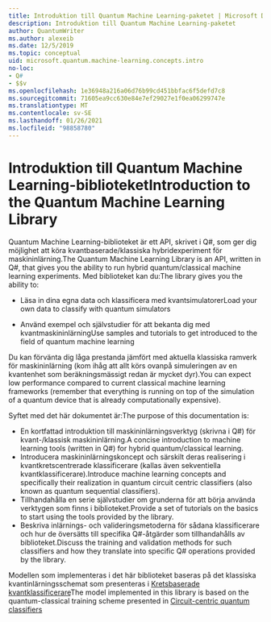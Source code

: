 ```yaml
---
title: Introduktion till Quantum Machine Learning-paketet | Microsoft Docs
description: Introduktion till Quantum Machine Learning-paketet
author: QuantumWriter
ms.author: alexeib
ms.date: 12/5/2019
ms.topic: conceptual
uid: microsoft.quantum.machine-learning.concepts.intro
no-loc:
- Q#
- $$v
ms.openlocfilehash: 1e36948a216a06d76b99cd451bbfac6f5defd7c8
ms.sourcegitcommit: 71605ea9cc630e84e7ef29027e1f0ea06299747e
ms.translationtype: MT
ms.contentlocale: sv-SE
ms.lasthandoff: 01/26/2021
ms.locfileid: "98858780"
---
```

# <a name="introduction-to-the-quantum-machine-learning-library"></a><span data-ttu-id="ad51b-103">Introduktion till Quantum Machine Learning-biblioteket</span><span class="sxs-lookup"><span data-stu-id="ad51b-103">Introduction to the Quantum Machine Learning Library</span></span>

<span data-ttu-id="ad51b-104">Quantum Machine Learning-biblioteket är ett API, skrivet i Q#, som ger dig möjlighet att köra kvantbaserade/klassiska hybridexperiment för maskininlärning.</span><span class="sxs-lookup"><span data-stu-id="ad51b-104">The Quantum Machine Learning Library is an API, written in Q#, that gives you the ability to run hybrid quantum/classical machine learning experiments.</span></span> <span data-ttu-id="ad51b-105">Med biblioteket kan du:</span><span class="sxs-lookup"><span data-stu-id="ad51b-105">The library gives you the ability to:</span></span>

- <span data-ttu-id="ad51b-106">Läsa in dina egna data och klassificera med kvantsimulatorer</span><span class="sxs-lookup"><span data-stu-id="ad51b-106">Load your own data to classify with quantum simulators</span></span>

- <span data-ttu-id="ad51b-107">Använd exempel och självstudier för att bekanta dig med kvantmaskininlärning</span><span class="sxs-lookup"><span data-stu-id="ad51b-107">Use samples and tutorials to get introduced to the field of quantum machine learning</span></span>

<span data-ttu-id="ad51b-108">Du kan förvänta dig låga prestanda jämfört med aktuella klassiska ramverk för maskininlärning (kom ihåg att allt körs ovanpå simuleringen av en kvantenhet som beräkningsmässigt redan är mycket dyr).</span><span class="sxs-lookup"><span data-stu-id="ad51b-108">You can expect low performance compared to current classical machine learning frameworks (remember that everything is running on top of the simulation of a quantum device that is already computationally expensive).</span></span>

<span data-ttu-id="ad51b-109">Syftet med det här dokumentet är:</span><span class="sxs-lookup"><span data-stu-id="ad51b-109">The purpose of this documentation is:</span></span>

- <span data-ttu-id="ad51b-110">En kortfattad introduktion till maskininlärningsverktyg (skrivna i Q\#) för kvant-/klassisk maskininlärning.</span><span class="sxs-lookup"><span data-stu-id="ad51b-110">A concise introduction to machine learning tools (written in Q\#) for hybrid quantum/classical learning.</span></span>
- <span data-ttu-id="ad51b-111">Introducera maskininlärningskoncept och särskilt deras realisering i kvantkretscentrerade klassificerare (kallas även sekventiella kvantklassificerare).</span><span class="sxs-lookup"><span data-stu-id="ad51b-111">Introduce machine learning concepts and specifically their realization in quantum circuit centric classifiers (also known as quantum sequential classifiers).</span></span>
- <span data-ttu-id="ad51b-112">Tillhandahålla en serie självstudier om grunderna för att börja använda verktygen som finns i biblioteket.</span><span class="sxs-lookup"><span data-stu-id="ad51b-112">Provide a set of tutorials on the basics to start using the tools provided by the library.</span></span>
- <span data-ttu-id="ad51b-113">Beskriva inlärnings- och valideringsmetoderna för sådana klassificerare och hur de översätts till specifika Q\#-åtgärder som tillhandahålls av biblioteket.</span><span class="sxs-lookup"><span data-stu-id="ad51b-113">Discuss the training and validation methods for such classifiers and how they translate into specific Q\# operations provided by the library.</span></span>

<span data-ttu-id="ad51b-114">Modellen som implementeras i det här biblioteket baseras på det klassiska kvantinlärningsschemat som presenteras i [Kretsbaserade kvantklassificerare](https://arxiv.org/abs/1804.00633)</span><span class="sxs-lookup"><span data-stu-id="ad51b-114">The model implemented in this library is based on the quantum-classical training scheme presented in [Circuit-centric quantum classifiers](https://arxiv.org/abs/1804.00633)</span></span>
